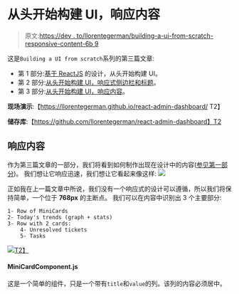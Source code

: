 # 从头开始构建 UI，响应内容

> 原文:[https://dev . to/llorentegerman/building-a-ui-from-scratch-responsive-content-6b 9](https://dev.to/llorentegerman/building-a-ui-from-scratch-responsive-content-6b9)

这是`Building a UI from scratch`系列的第三篇文章:

*   第 1 部分:[基于 ReactJS](https://dev.to/llorentegerman/building-a-ui-from-scratch-based-on-a-design-with-reactjs-3l1e) 的设计，从头开始构建 UI。
*   第 2 部分:[从头开始构建 UI，响应式侧边栏和标题](https://dev.to/llorentegerman/building-a-ui-from-scratch-responsive-sidebar-and-header-443g)。
*   第 3 部分:[从头开始构建 UI，响应内容](https://dev.to/llorentegerman/building-a-ui-from-scratch-responsive-content-6b9)。

**现场演示**:【https://llorentegerman.github.io/react-admin-dashboard/ T2】

**储存库**:【https://github.com/llorentegerman/react-admin-dashboard】T2

## [](#responsive-content)响应内容

作为第三篇文章的一部分，我们将看到如何制作出现在设计中的内容([参见第一部分](https://dev.to/llorentegerman/building-a-ui-from-scratch-based-on-a-design-with-reactjs-3l1e))。
我们想让它响应迅速，我们想让它看起来像这样:
[![](../Images/9713324a4658689339d54f0e50050dac.png)](https://res.cloudinary.com/practicaldev/image/fetch/s--O2fpSfJM--/c_limit%2Cf_auto%2Cfl_progressive%2Cq_66%2Cw_880/http://g.recordit.co/cWkPDhuw0P.gif)

正如我在上一篇文章中所说，我们没有一个响应式的设计可以遵循，所以我们将保持简单，一个位于 **768px** 的主断点。
我们可以在内容中识别出 3 个主要部分:

```
1- Row of MiniCards
2- Today's trends (graph + stats)
3- Row with 2 cards:
    4- Unresolved tickets
    5- Tasks 
```

[![](../Images/518794837b62b39ff12e964a43456c0f.png)T2】](https://res.cloudinary.com/practicaldev/image/fetch/s--Dk6kzq1U--/c_limit%2Cf_auto%2Cfl_progressive%2Cq_auto%2Cw_880/https://i.postimg.cc/9fTPpZLv/content1.png)

#### [](#minicardcomponentjs)MiniCardComponent.js

这是一个简单的组件，只是一个带有`title`和`value`的列。该列的内容必须居中。